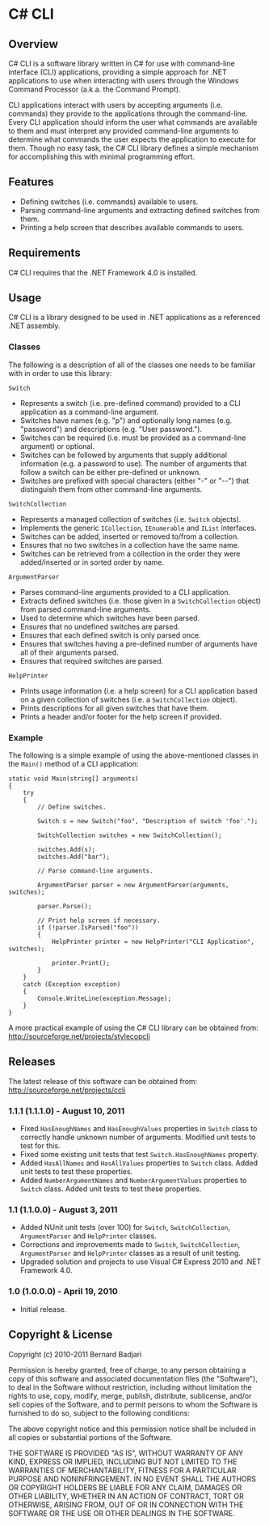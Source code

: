 ﻿C# CLI
======

Overview
--------

C# CLI is a software library written in C# for use with command-line interface (CLI) applications, providing a simple approach for .NET applications to use when interacting with users through the Windows Command Processor (a.k.a. the Command Prompt).

CLI applications interact with users by accepting arguments (i.e. commands) they provide to the applications through the command-line. Every CLI application should inform the user what commands are available to them and must interpret any provided command-line arguments to determine what commands the user expects the application to execute for them. Though no easy task, the C# CLI library defines a simple mechanism for accomplishing this with minimal programming effort.

Features
--------

- Defining switches (i.e. commands) available to users.
- Parsing command-line arguments and extracting defined switches from them.
- Printing a help screen that describes available commands to users.

Requirements
------------

C# CLI requires that the .NET Framework 4.0 is installed.

Usage
-----

C# CLI is a library designed to be used in .NET applications as a referenced .NET assembly.

### Classes ###

The following is a description of all of the classes one needs to be familiar with in order to use this library:

`Switch`

- Represents a switch (i.e. pre-defined command) provided to a CLI application as a command-line argument.
- Switches have names (e.g. "p") and optionally long names (e.g. "password") and descriptions (e.g. "User password.").
- Switches can be required (i.e. must be provided as a command-line argument) or optional.
- Switches can be followed by arguments that supply additional information (e.g. a password to use). The number of arguments that follow a switch can be either pre-defined or unknown.
- Switches are prefixed with special characters (either "-" or "--") that distinguish them from other command-line arguments.

`SwitchCollection`

- Represents a managed collection of switches (i.e. `Switch` objects).
- Implements the generic `ICollection`, `IEnumerable` and `IList` interfaces.
- Switches can be added, inserted or removed to/from a collection.
- Ensures that no two switches in a collection have the same name.
- Switches can be retrieved from a collection in the order they were added/inserted or in sorted order by name.

`ArgumentParser`

- Parses command-line arguments provided to a CLI application.
- Extracts defined switches (i.e. those given in a `SwitchCollection` object) from parsed command-line arguments.
- Used to determine which switches have been parsed.
- Ensures that no undefined switches are parsed.
- Ensures that each defined switch is only parsed once.
- Ensures that switches having a pre-defined number of arguments have all of their arguments parsed.
- Ensures that required switches are parsed.

`HelpPrinter`

- Prints usage information (i.e. a help screen) for a CLI application based on a given collection of switches (i.e. a `SwitchCollection` object).
- Prints descriptions for all given switches that have them.
- Prints a header and/or footer for the help screen if provided.

### Example ###

The following is a simple example of using the above-mentioned classes in the `Main()` method of a CLI application:

    static void Main(string[] arguments)
    {
        try
        {
            // Define switches.

            Switch s = new Switch("foo", "Description of switch 'foo'.");

            SwitchCollection switches = new SwitchCollection();

            switches.Add(s);
            switches.Add("bar");

            // Parse command-line arguments.

            ArgumentParser parser = new ArgumentParser(arguments, switches);

            parser.Parse();

            // Print help screen if necessary.
            if (!parser.IsParsed("foo"))
            {
                HelpPrinter printer = new HelpPrinter("CLI Application", switches);

                printer.Print();
            }
        }
        catch (Exception exception)
        {
            Console.WriteLine(exception.Message);
        }
    }

A more practical example of using the C# CLI library can be obtained from: <http://sourceforge.net/projects/stylecopcli>

Releases
--------

The latest release of this software can be obtained from: <http://sourceforge.net/projects/ccli>

### 1.1.1 (1.1.1.0) - August 10, 2011 ###

- Fixed `HasEnoughNames` and `HasEnoughValues` properties in `Switch` class to correctly handle unknown number of arguments. Modified unit tests to test for this.
- Fixed some existing unit tests that test `Switch.HasEnoughNames` property.
- Added `HasAllNames` and `HasAllValues` properties to `Switch` class. Added unit tests to test these properties.
- Added `NumberArgumentNames` and `NumberArgumentValues` properties to `Switch` class. Added unit tests to test these properties.

### 1.1 (1.1.0.0) - August 3, 2011 ###

- Added NUnit unit tests (over 100) for `Switch`, `SwitchCollection`, `ArgumentParser` and `HelpPrinter` classes.
- Corrections and improvements made to `Switch`, `SwitchCollection`, `ArgumentParser` and `HelpPrinter` classes as a result of unit testing.
- Upgraded solution and projects to use Visual C# Express 2010 and .NET Framework 4.0.

### 1.0 (1.0.0.0) - April 19, 2010 ###

- Initial release.

Copyright & License
-------------------

Copyright (c) 2010-2011 Bernard Badjari

Permission is hereby granted, free of charge, to any person obtaining a copy of this software and associated documentation files (the "Software"), to deal in the Software without restriction, including without limitation the rights to use, copy, modify, merge, publish, distribute, sublicense, and/or sell copies of the Software, and to permit persons to whom the Software is furnished to do so, subject to the following conditions:

The above copyright notice and this permission notice shall be included in all copies or substantial portions of the Software.

THE SOFTWARE IS PROVIDED "AS IS", WITHOUT WARRANTY OF ANY KIND, EXPRESS OR IMPLIED, INCLUDING BUT NOT LIMITED TO THE WARRANTIES OF MERCHANTABILITY, FITNESS FOR A PARTICULAR PURPOSE AND NONINFRINGEMENT. IN NO EVENT SHALL THE AUTHORS OR COPYRIGHT HOLDERS BE LIABLE FOR ANY CLAIM, DAMAGES OR OTHER LIABILITY, WHETHER IN AN ACTION OF CONTRACT, TORT OR OTHERWISE, ARISING FROM, OUT OF OR IN CONNECTION WITH THE SOFTWARE OR THE USE OR OTHER DEALINGS IN THE SOFTWARE.
